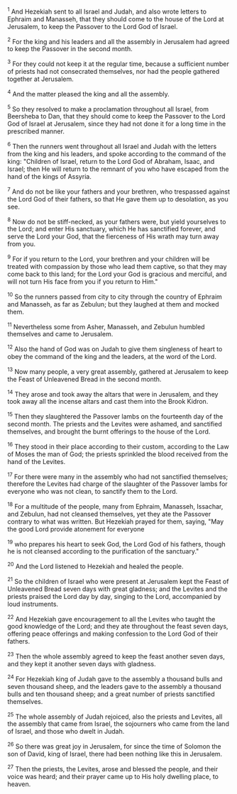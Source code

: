 <sup>1</sup> 
And Hezekiah sent to all Israel and Judah, and also wrote letters to Ephraim and Manasseh, that they should come to the house of the Lord at Jerusalem, to keep the Passover to the Lord God of Israel. 

<sup>2</sup> 
For the king and his leaders and all the assembly in Jerusalem had agreed to keep the Passover in the second month. 

<sup>3</sup> 
For they could not keep it at the regular time, because a sufficient number of priests had not consecrated themselves, nor had the people gathered together at Jerusalem. 

<sup>4</sup> 
And the matter pleased the king and all the assembly. 

<sup>5</sup> 
So they resolved to make a proclamation throughout all Israel, from Beersheba to Dan, that they should come to keep the Passover to the Lord God of Israel at Jerusalem, since they had not done it for a long time in the prescribed manner. 

<sup>6</sup> 
Then the runners went throughout all Israel and Judah with the letters from the king and his leaders, and spoke according to the command of the king: "Children of Israel, return to the Lord God of Abraham, Isaac, and Israel; then He will return to the remnant of you who have escaped from the hand of the kings of Assyria. 

<sup>7</sup> 
And do not be like your fathers and your brethren, who trespassed against the Lord God of their fathers, so that He gave them up to desolation, as you see. 

<sup>8</sup> 
Now do not be stiff-necked, as your fathers were, but yield yourselves to the Lord; and enter His sanctuary, which He has sanctified forever, and serve the Lord your God, that the fierceness of His wrath may turn away from you. 

<sup>9</sup> 
For if you return to the Lord, your brethren and your children will be treated with compassion by those who lead them captive, so that they may come back to this land; for the Lord your God is gracious and merciful, and will not turn His face from you if you return to Him." 

<sup>10</sup> 
So the runners passed from city to city through the country of Ephraim and Manasseh, as far as Zebulun; but they laughed at them and mocked them. 

<sup>11</sup> 
Nevertheless some from Asher, Manasseh, and Zebulun humbled themselves and came to Jerusalem. 

<sup>12</sup> 
Also the hand of God was on Judah to give them singleness of heart to obey the command of the king and the leaders, at the word of the Lord. 

<sup>13</sup> 
Now many people, a very great assembly, gathered at Jerusalem to keep the Feast of Unleavened Bread in the second month. 

<sup>14</sup> 
They arose and took away the altars that were in Jerusalem, and they took away all the incense altars and cast them into the Brook Kidron. 

<sup>15</sup> 
Then they slaughtered the Passover lambs on the fourteenth day of the second month. The priests and the Levites were ashamed, and sanctified themselves, and brought the burnt offerings to the house of the Lord. 

<sup>16</sup> 
They stood in their place according to their custom, according to the Law of Moses the man of God; the priests sprinkled the blood received from the hand of the Levites. 

<sup>17</sup> 
For there were many in the assembly who had not sanctified themselves; therefore the Levites had charge of the slaughter of the Passover lambs for everyone who was not clean, to sanctify them to the Lord. 

<sup>18</sup> 
For a multitude of the people, many from Ephraim, Manasseh, Issachar, and Zebulun, had not cleansed themselves, yet they ate the Passover contrary to what was written. But Hezekiah prayed for them, saying, "May the good Lord provide atonement for everyone 

<sup>19</sup> 
who prepares his heart to seek God, the Lord God of his fathers, though he is not cleansed according to the purification of the sanctuary." 

<sup>20</sup> 
And the Lord listened to Hezekiah and healed the people. 

<sup>21</sup> 
So the children of Israel who were present at Jerusalem kept the Feast of Unleavened Bread seven days with great gladness; and the Levites and the priests praised the Lord day by day, singing to the Lord, accompanied by loud instruments. 

<sup>22</sup> 
And Hezekiah gave encouragement to all the Levites who taught the good knowledge of the Lord; and they ate throughout the feast seven days, offering peace offerings and making confession to the Lord God of their fathers. 

<sup>23</sup> 
Then the whole assembly agreed to keep the feast another seven days, and they kept it another seven days with gladness. 

<sup>24</sup> 
For Hezekiah king of Judah gave to the assembly a thousand bulls and seven thousand sheep, and the leaders gave to the assembly a thousand bulls and ten thousand sheep; and a great number of priests sanctified themselves. 

<sup>25</sup> 
The whole assembly of Judah rejoiced, also the priests and Levites, all the assembly that came from Israel, the sojourners who came from the land of Israel, and those who dwelt in Judah. 

<sup>26</sup> 
So there was great joy in Jerusalem, for since the time of Solomon the son of David, king of Israel, there had been nothing like this in Jerusalem. 

<sup>27</sup> 
Then the priests, the Levites, arose and blessed the people, and their voice was heard; and their prayer came up to His holy dwelling place, to heaven.
